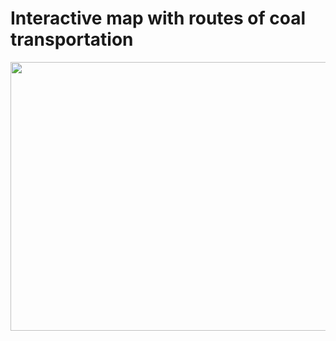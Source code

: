 # Interactive map with routes of coal transportation


<img src="interactive%20routes.gif" width="630" height="430" />
